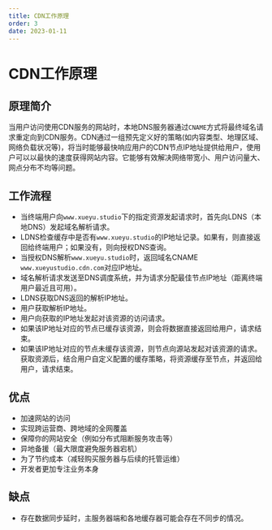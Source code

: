 ```yaml
---
title: CDN工作原理
order: 3
date: 2023-01-11
---
```


# CDN工作原理

## 原理简介


当用户访问使用CDN服务的网站时，本地DNS服务器通过`CNAME`方式将最终域名请求重定向到CDN服务。CDN通过一组预先定义好的策略(如内容类型、地理区域、网络负载状况等)，将当时能够最快响应用户的CDN节点IP地址提供给用户，使用户可以以最快的速度获得网站内容。它能够有效解决网络带宽小、用户访问量大、网点分布不均等问题。

## 工作流程


- 当终端用户向`www.xueyu.studio`下的指定资源发起请求时，首先向LDNS（本地DNS）发起域名解析请求。
- LDNS检查缓存中是否有`www.xueyu.studio`的IP地址记录。如果有，则直接返回给终端用户；如果没有，则向授权DNS查询。
- 当授权DNS解析`www.xueyu.studio`时，返回域名CNAME `www.xueyustudio.cdn.com`对应IP地址。
- 域名解析请求发送至DNS调度系统，并为请求分配最佳节点IP地址（距离终端用户最近且可用）。
- LDNS获取DNS返回的解析IP地址。
- 用户获取解析IP地址。
- 用户向获取的IP地址发起对该资源的访问请求。
- 如果该IP地址对应的节点已缓存该资源，则会将数据直接返回给用户，请求结束。
- 如果该IP地址对应的节点未缓存该资源，则节点向源站发起对该资源的请求。获取资源后，结合用户自定义配置的缓存策略，将资源缓存至节点，并返回给用户，请求结束。

## 优点


- 加速网站的访问
- 实现跨运营商、跨地域的全网覆盖
- 保障你的网站安全（例如分布式阻断服务攻击等）
- 异地备援（最大限度避免服务器宕机）
- 为了节约成本（减轻购买服务器与后续的托管运维）
- 开发者更加专注业务本身

## 缺点


- 存在数据同步延时，主服务器端和各地缓存器可能会存在不同步的情况。
